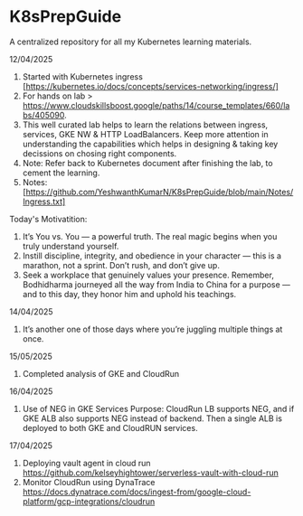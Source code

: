 # K8sPrepGuide
A centralized repository for all my Kubernetes learning materials.

12/04/2025
1. Started with Kubernetes ingress [https://kubernetes.io/docs/concepts/services-networking/ingress/]
2. For hands on lab > https://www.cloudskillsboost.google/paths/14/course_templates/660/labs/405090.
3. This well curated lab helps to learn the relations between ingress, services, GKE NW & HTTP LoadBalancers. Keep more attention in understanding the capabilities which helps in designing & taking key decissions on chosing right components.
4. Note: Refer back to Kubernetes document after finishing the lab, to cement the learning.
5. Notes: [https://github.com/YeshwanthKumarN/K8sPrepGuide/blob/main/Notes/Ingress.txt]

Today's Motivatition:
1. It’s You vs. You — a powerful truth. The real magic begins when you truly understand yourself.
2. Instill discipline, integrity, and obedience in your character — this is a marathon, not a sprint. Don’t rush, and don’t give up.
3. Seek a workplace that genuinely values your presence. Remember, Bodhidharma journeyed all the way from India to China for a purpose — and to this day, they honor him and uphold his teachings.

14/04/2025
1. It’s another one of those days where you’re juggling multiple things at once.

15/05/2025
1. Completed analysis of GKE and CloudRun

16/04/2025
1. Use of NEG in GKE Services
   Purpose: CloudRun LB supports NEG, and if GKE ALB also supports NEG instead of backend. Then a single ALB is deployed to both GKE and CloudRUN services.

17/04/2025
1. Deploying vault agent in cloud run https://github.com/kelseyhightower/serverless-vault-with-cloud-run
2. Monitor CloudRun using DynaTrace https://docs.dynatrace.com/docs/ingest-from/google-cloud-platform/gcp-integrations/cloudrun

